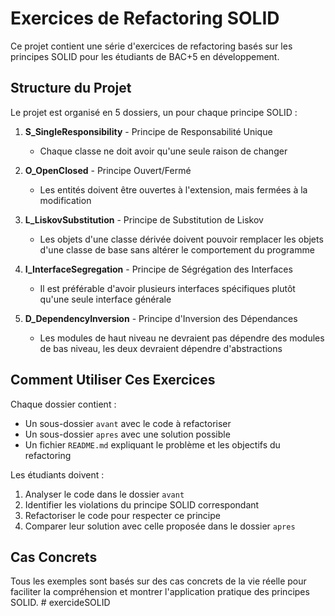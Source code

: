 # Exercices de Refactoring SOLID

Ce projet contient une série d'exercices de refactoring basés sur les principes SOLID pour les étudiants de BAC+5 en développement.

## Structure du Projet

Le projet est organisé en 5 dossiers, un pour chaque principe SOLID :

1. **S_SingleResponsibility** - Principe de Responsabilité Unique
   - Chaque classe ne doit avoir qu'une seule raison de changer

2. **O_OpenClosed** - Principe Ouvert/Fermé
   - Les entités doivent être ouvertes à l'extension, mais fermées à la modification

3. **L_LiskovSubstitution** - Principe de Substitution de Liskov
   - Les objets d'une classe dérivée doivent pouvoir remplacer les objets d'une classe de base sans altérer le comportement du programme

4. **I_InterfaceSegregation** - Principe de Ségrégation des Interfaces
   - Il est préférable d'avoir plusieurs interfaces spécifiques plutôt qu'une seule interface générale

5. **D_DependencyInversion** - Principe d'Inversion des Dépendances
   - Les modules de haut niveau ne devraient pas dépendre des modules de bas niveau, les deux devraient dépendre d'abstractions

## Comment Utiliser Ces Exercices

Chaque dossier contient :
- Un sous-dossier `avant` avec le code à refactoriser
- Un sous-dossier `apres` avec une solution possible
- Un fichier `README.md` expliquant le problème et les objectifs du refactoring

Les étudiants doivent :
1. Analyser le code dans le dossier `avant`
2. Identifier les violations du principe SOLID correspondant
3. Refactoriser le code pour respecter ce principe
4. Comparer leur solution avec celle proposée dans le dossier `apres`

## Cas Concrets

Tous les exemples sont basés sur des cas concrets de la vie réelle pour faciliter la compréhension et montrer l'application pratique des principes SOLID. #   e x e r c i d e S O L I D 
 
 